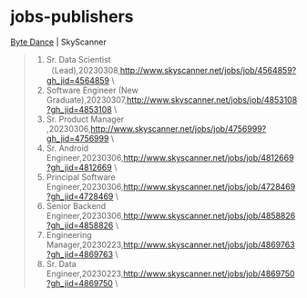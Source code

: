 # jobs-publishers
[Byte Dance](../README.md) | SkyScanner
>1. Sr. Data Scientist （Lead),20230308,http://www.skyscanner.net/jobs/job/4564859?gh_jid=4564859 \
>2. Software Engineer (New Graduate),20230307,http://www.skyscanner.net/jobs/job/4853108?gh_jid=4853108 \
>3. Sr. Product Manager ,20230306,http://www.skyscanner.net/jobs/job/4756999?gh_jid=4756999 \
>4. Sr. Android Engineer,20230306,http://www.skyscanner.net/jobs/job/4812669?gh_jid=4812669 \
>5. Principal Software Engineer,20230306,http://www.skyscanner.net/jobs/job/4728469?gh_jid=4728469 \
>6. Senior Backend Engineer,20230306,http://www.skyscanner.net/jobs/job/4858826?gh_jid=4858826 \
>7. Engineering Manager,20230223,http://www.skyscanner.net/jobs/job/4869763?gh_jid=4869763 \
>8. Sr. Data Engineer,20230223,http://www.skyscanner.net/jobs/job/4869750?gh_jid=4869750 \